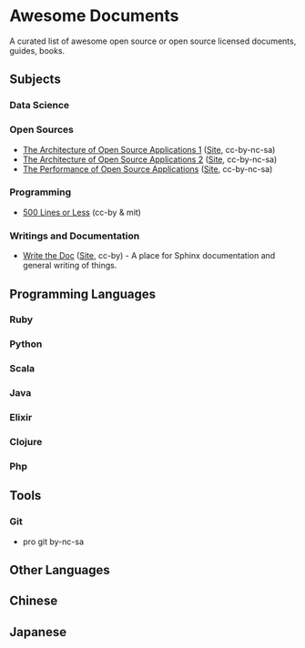 # Awesome Documents

A curated list of awesome open source or open source licensed documents, guides, books.

## Subjects

### Data Science

### Open Sources

* [The Architecture of Open Source Applications 1][repo-aosa] ([Site][site-aosa], cc-by-nc-sa)
* [The Architecture of Open Source Applications 2][repo-aosa] ([Site][site-aosa], cc-by-nc-sa)
* [The Performance of Open Source Applications][repo-aosa] ([Site][site-aosa], cc-by-nc-sa)

[site-aosa]: http://aosabook.org/en/index.html
[repo-aosa]: https://github.com/aosabook/aosabook

### Programming

* [500 Lines or Less][repo-500-lines] (cc-by & mit)

[repo-500-lines]: https://github.com/aosabook/500lines

### Writings and Documentation

* [Write the Doc][repo-write-the-doc] ([Site][site-write-the-doc], cc-by) - A place for Sphinx documentation and general writing of things.

[site-write-the-doc]: http://docs.writethedocs.org/
[repo-write-the-doc]: https://github.com/writethedocs/docs/

## Programming Languages

### Ruby
### Python
### Scala
### Java
### Elixir
### Clojure
### Php

## Tools

### Git

* pro git by-nc-sa

## Other Languages
## Chinese
## Japanese
